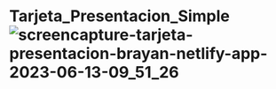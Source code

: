 # Tarjeta_Presentacion_Simple![screencapture-tarjeta-presentacion-brayan-netlify-app-2023-06-13-09_51_26](https://github.com/BrayanElias/Tarjeta_Presentacion_simple/assets/85414364/e8771732-557e-4170-bb9a-c82396631a64)
